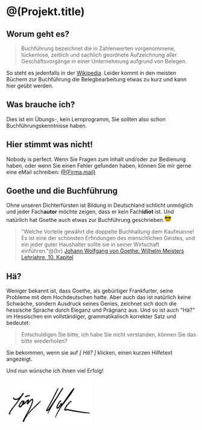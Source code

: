 # @(Projekt.title) 

## Worum geht es?

>Buchführung bezeichnet die in Zahlenwerten vorgenommene, lückenlose, zeitlich und sachlich geordnete
Aufzeichnung aller Geschäftsvorgänge in einer Unternehmung aufgrund von Belegen.


So steht es jedenfalls in der [Wikipedia](https://de.wikipedia.org/wiki/Buchf%C3%BChrung). Leider kommt in den meisten Büchern zur Buchführung die Belegbearbeitung etwas zu kurz und kann hier geübt werden.

## Was brauche ich?

Dies ist ein Übungs-, kein Lernprogramm, Sie sollten also schon Buchführungskenntnisse haben.

## Hier stimmt was nicht!

Nobody is perfect. Wenn Sie Fragen zum Inhalt und/oder zur Bedienung haben, oder wenn Sie einen Fehler gefunden haben, können Sie mir gerne eine eMail schreiben:
[@(Firma.mail)](mailto:@(Firma.mail))

## Goethe und die Buchführung

Ohne unseren Dichterfürsten ist Bildung in Deutschland schlicht unmöglich und jeder Fach**autor** möchte zeigen, dass er kein Fach**idiot** ist. Und natürlich hat Goethe auch etwas zur Buchführung geschrieben.![](bilder/smiley-sunglasses.png)

>"Welche Vorteile gewährt die doppelte Buchhaltung dem Kaufmanne! Es ist eine der schönsten Erfindungen des menschlichen Geistes, und ein jeder guter Haushalter sollte sie in seiner Wirtschaft einführen."@(br)
[Johann Wolfgang von Goethe: Wilhelm Meisters Lehrjahre, 10. Kapitel](https://www.projekt-gutenberg.org/goethe/meisterl/titlepage.html)

## Hä?

Weniger bekannt ist, dass Goethe, als gebürtiger Frankfurter, seine Probleme mit dem Hochdeutschen hatte. Aber auch das ist natürlich keine Schwäche, sondern Ausdruck seines Genies, zeichnet sich doch die hessische Sprache durch Eleganz und Prägnanz aus. Und so ist auch "Hä?" im Hessischen ein vollständiger, grammatikalisch korrekter Satz und bedeutet:

>Entschuldigen Sie bitte, ich habe Sie nicht verstanden, können Sie das bitte wiederholen?

Sie bekommen, wenn sie auf *\[ Hä? \]* klicken, einen kurzen Hilfetext angezeigt.   

Und nun wünsche ich ihnen viel Erfolg!

![](bilder/unterschrift_jho.gif)
